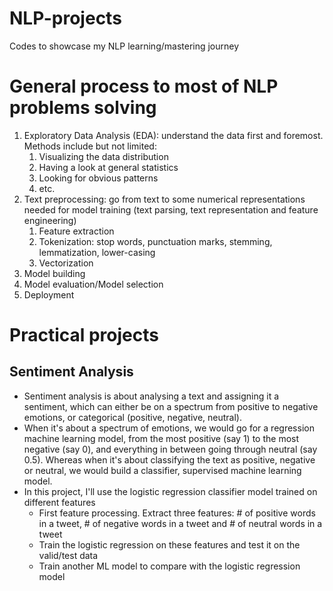 # NLP-projects
Codes to showcase my NLP learning/mastering journey

# General process to most of NLP problems solving

1. Exploratory Data Analysis (EDA): understand the data first and foremost. Methods include but not limited:
   1. Visualizing the data distribution
   2. Having a look at general statistics
   3. Looking for obvious patterns
   4. etc.
2. Text preprocessing: go from text to some numerical representations needed for model training (text parsing, text representation and feature engineering)
   1. Feature extraction
   2. Tokenization: stop words, punctuation marks, stemming, lemmatization, lower-casing
   3. Vectorization
3. Model building
4. Model evaluation/Model selection
5. Deployment

# Practical projects

## Sentiment Analysis

* Sentiment analysis is about analysing a text and assigning it a sentiment, which can either be on a spectrum from positive to negative emotions, or categorical (positive, negative, neutral).
* When it's about a spectrum of emotions, we would go for a regression machine learning model, from the most positive (say 1) to the most negative (say 0), and everything in between going through neutral (say 0.5). Whereas when it's about classifying the text as positive, negative or neutral, we would build a classifier, supervised machine learning model.
* In this project, I'll use the logistic regression classifier model trained on different features
  * First feature processing. Extract three features: # of positive words in a tweet, # of negative words in a tweet and # of neutral words in a tweet
  * Train the logistic regression on these features and test it on the valid/test data
  * Train another ML model to compare with the logistic regression model